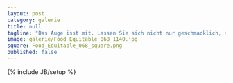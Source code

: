 ```yaml
---
layout: post
category: galerie
title: null
tagline: "Das Auge isst mit. Lassen Sie sich nicht nur geschmacklich, sondern auch optisch überzeugen."
image: galerie/Food_Equitable_068_1140.jpg
square: Food_Equitable_068_square.png
published: false
---
```


{% include JB/setup %}


<!-- Das ist die Story dazu, diese ist jetzt erfunden und dient nur als _Beispiel_. Shrimps kommen in den meisten Fällen aus den fruchtbaren Flachküsten Indonesiens. Dort werden sie von den indogenen Einwohnern gefischt und am selben Tag mit Frachtschiffen nach Europa transportier. Dort werden sie geschält und zu Kostbarketien verarbeitet. Vieles läuft hier nicht so wie man es sich **wünschen** würde. Deswegen achten wir insbesondere auf die entscheidenden Faktoren... 

###Und ich dachte, wow, tolle Shrimps.

-->